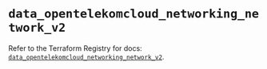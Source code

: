 # `data_opentelekomcloud_networking_network_v2`

Refer to the Terraform Registry for docs: [`data_opentelekomcloud_networking_network_v2`](https://registry.terraform.io/providers/opentelekomcloud/opentelekomcloud/1.36.39/docs/data-sources/networking_network_v2).
